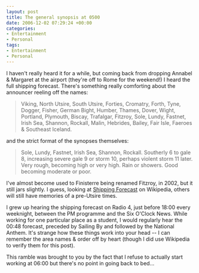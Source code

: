 ```yaml
---
layout: post
title: The general synopsis at 0500
date: 2006-12-02 07:29:24 +00:00
categories:
- Entertainment
- Personal
tags:
- Entertainment
- Personal
---
```

I haven't really heard it for a while, but coming back from dropping Annabel & Margaret at the airport (they're off to Rome for the weekend!) I heard the full shipping forecast.  There's something really comforting about the announcer reeling off the names:

> Viking, North Utsire, South Utsire, Forties, Cromatry, Forth, Tyne, Dogger, Fisher, German Bight, Humber, Thames, Dover, Wight, Portland, Plymouth, Biscay, Trafalgar, Fitzroy, Sole, Lundy, Fastnet, Irish Sea, Shannon, Rockall, Malin, Hebrides, Bailey, Fair Isle, Faeroes & Southeast Iceland.

and the strict format of the synopses themselves:

> Sole, Lundy, Fastnet, Irish Sea, Shannon, Rockall. Southerly 6 to gale 8, increasing severe gale 9 or storm 10, perhaps violent storm 11 later. Very rough, becoming high or very high. Rain or showers. Good becoming moderate or poor.

I've almost become used to Finisterre being renamed Fitzroy, in 2002, but it still jars slightly.  I guess, looking at [Shipping Forecast](http://en.wikipedia.org/wiki/Shipping_Forecast) on Wikipedia, others will still have memories of a pre-Utsire times.

I grew up hearing the shipping forecast on Radio 4, just before 18:00 every weeknight, between the PM programme and the Six O'Clock News.  While working for one particular place as a student, I would regularly hear the 00:48 forecast, preceded by Sailing By and followed by the National Anthem.  It's strange how these things work into your head -- I can remember the area names & order off by heart (though I did use Wikipedia to verify them for this post).

This ramble was brought to you by the fact that I refuse to actually start working at 06:00 but there's no point in going back to bed...
